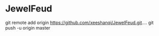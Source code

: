 JewelFeud
=========
git remote add origin https://github.com/xeeshanqi/JewelFeud.git....
git push -u origin master

